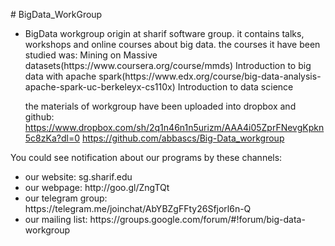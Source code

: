 <p dir="ltr"># BigData_WorkGroup</p>

<ul dir="ltr">
	<li>BigData workgroup origin at sharif software group.
it contains talks, workshops and online courses about big data.
the courses it have been studied was:
Mining on Massive datasets(https://www.coursera.org/course/mmds)
Introduction to big data with apache spark(https://www.edx.org/course/big-data-analysis-apache-spark-uc-berkeleyx-cs110x)
Introduction to data science

the materials of workgroup have been uploaded into dropbox and github:
https://www.dropbox.com/sh/2q1n46n1n5urizm/AAA4i05ZprFNevgKpkn5c8zKa?dl=0
https://github.com/abbascs/Big-Data_workgroup</li>
</ul>
<p dir="ltr" style="direction: ltr;">You could see notification about our programs by these channels:</p>

<ul dir="ltr">
	<li dir="ltr" style="direction: ltr;">our website: sg.sharif.edu</li>
	<li dir="ltr" style="direction: ltr;">our webpage: http://goo.gl/ZngTQt</li>
	<li dir="ltr" style="direction: ltr;">our telegram group: https://telegram.me/joinchat/AbYBZgFFty26Sfjorl6n-Q</li>
	<li dir="ltr">our mailing list: https://groups.google.com/forum/#!forum/big-data-workgroup</li>
</ul>
